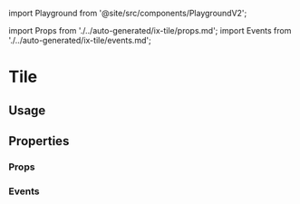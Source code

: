 import Playground from '@site/src/components/PlaygroundV2';

import Props from './../auto-generated/ix-tile/props.md';
import Events from './../auto-generated/ix-tile/events.md';

# Tile

## Usage

<Playground
name="tile" height="22rem"
examplesByName>
</Playground>

## Properties

### Props

<Props />

### Events

<Events />
